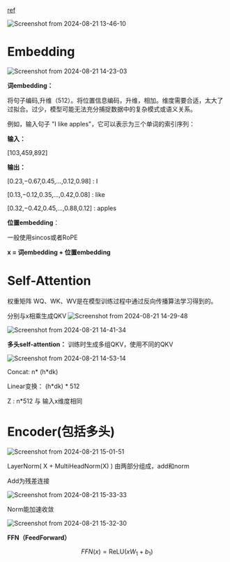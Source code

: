 [ref](https://www.bilibili.com/video/BV1Km421K7X8/?spm_id_from=333.337.search-card.all.click&vd_source=e0dc0ee350340932342c58cb327ec5a2)

![Screenshot from 2024-08-21 13-46-10](https://github.com/user-attachments/assets/7247ad57-1c99-4f03-bfb8-eb249a6a0c07)

# Embedding

![Screenshot from 2024-08-21 14-23-03](https://github.com/user-attachments/assets/cdfce41f-abd8-4993-8b0e-ba5bb72f1f31)

**词embedding：**

将句子编码,升维（512）。将位置信息编码，升维，相加。维度需要合适，太大了过拟合。过少，模型可能无法充分捕捉数据中的复杂模式或语义关系。

例如，输入句子 "I like apples"，它可以表示为三个单词的索引序列：

**输入：**

[103,459,892]

**输出：**

[0.23,−0.67,0.45,...,0.12,0.98] : I

[0.13,−0.12,0.35,...,0.42,0.08] : like

[0.32,−0.42,0.45,...,0.88,0.12] : apples

**位置embedding**：

一般使用sincos或者RoPE

**x = 词embedding + 位置embedding**


# Self-Attention

权重矩阵 WQ​、WK​、WV​ 是在模型训练过程中通过反向传播算法学习得到的。

分别与x相乘生成QKV
![Screenshot from 2024-08-21 14-29-48](https://github.com/user-attachments/assets/2b41ea71-3a89-4ce3-b57d-9510a2085fea)

![Screenshot from 2024-08-21 14-41-34](https://github.com/user-attachments/assets/911c7af7-c2da-4ed6-a1e8-f2759ddd2ee4)
 
**多头self-attention：** 
训练时生成多组QKV，使用不同的QKV

![Screenshot from 2024-08-21 14-53-14](https://github.com/user-attachments/assets/8af9d4c0-5e39-45ec-8e10-c508980e417a)

Concat: n* (h*dk)

Linear变换： (h*dk) * 512

Z : n*512 与 输入x维度相同

# Encoder(包括多头)

![Screenshot from 2024-08-21 15-01-51](https://github.com/user-attachments/assets/e869dcc7-336a-4478-b17f-1fc43331e070)

LayerNorm( X + MultiHeadNorm(X) ) 由两部分组成，add和norm

Add为残差连接

![Screenshot from 2024-08-21 15-33-33](https://github.com/user-attachments/assets/14c541a6-1c60-452d-bef1-0c7b879b1d28)

Norm能加速收敛

![Screenshot from 2024-08-21 15-32-30](https://github.com/user-attachments/assets/c091e9f2-6edc-4585-bc5f-c8e15bbc8b78)

**FFN（FeedForward）**
```math
   FFN(x) = \text{ReLU}(xW_1 + b_1)
```

